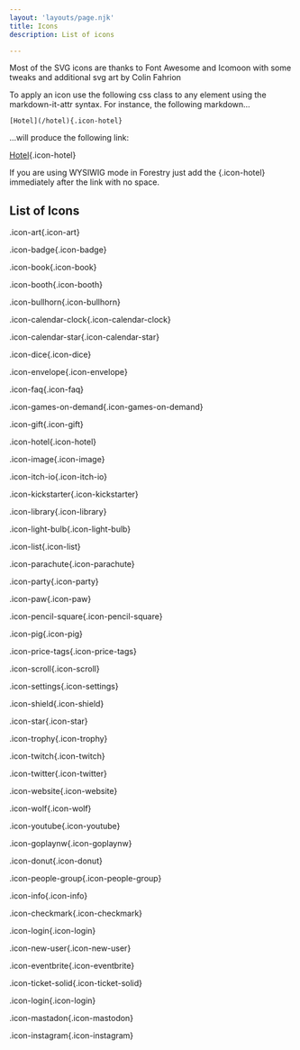 ```yaml
---
layout: 'layouts/page.njk'
title: Icons
description: List of icons

---
```


Most of the SVG icons are thanks to Font Awesome and Icomoon with some tweaks and additional svg art by Colin Fahrion

To apply an icon use the following css class to any element using the markdown-it-attr syntax. For instance, the following markdown…

```
[Hotel](/hotel){.icon-hotel}
```

…will produce the following link:

[Hotel](/hotel){.icon-hotel}

If you are using WYSIWIG mode in Forestry just add the {.icon-hotel} immediately after the link with no space.

## List of Icons

.icon-art{.icon-art}

.icon-badge{.icon-badge}

.icon-book{.icon-book}

.icon-booth{.icon-booth}

.icon-bullhorn{.icon-bullhorn}

.icon-calendar-clock{.icon-calendar-clock}

.icon-calendar-star{.icon-calendar-star}

.icon-dice{.icon-dice}

.icon-envelope{.icon-envelope}

.icon-faq{.icon-faq}

.icon-games-on-demand{.icon-games-on-demand}

.icon-gift{.icon-gift}

.icon-hotel{.icon-hotel}

.icon-image{.icon-image}

.icon-itch-io{.icon-itch-io}

.icon-kickstarter{.icon-kickstarter}

.icon-library{.icon-library}

.icon-light-bulb{.icon-light-bulb}

.icon-list{.icon-list}

.icon-parachute{.icon-parachute}

.icon-party{.icon-party}

.icon-paw{.icon-paw}

.icon-pencil-square{.icon-pencil-square}

.icon-pig{.icon-pig}

.icon-price-tags{.icon-price-tags}

.icon-scroll{.icon-scroll}

.icon-settings{.icon-settings}

.icon-shield{.icon-shield}

.icon-star{.icon-star}

.icon-trophy{.icon-trophy}

.icon-twitch{.icon-twitch}

.icon-twitter{.icon-twitter}

.icon-website{.icon-website}

.icon-wolf{.icon-wolf}

.icon-youtube{.icon-youtube}

.icon-goplaynw{.icon-goplaynw}

.icon-donut{.icon-donut}

.icon-people-group{.icon-people-group}

.icon-info{.icon-info}

.icon-checkmark{.icon-checkmark}

.icon-login{.icon-login}

.icon-new-user{.icon-new-user}

.icon-eventbrite{.icon-eventbrite}

.icon-ticket-solid{.icon-ticket-solid}

.icon-login{.icon-login}

.icon-mastadon{.icon-mastodon}

.icon-instagram{.icon-instagram}